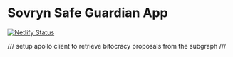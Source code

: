 # Sovryn Safe Guardian App

[![Netlify Status](https://api.netlify.com/api/v1/badges/8b0db8b5-4299-43b8-9390-d233bdc70064/deploy-status)](https://app.netlify.com/sites/safe-guardian/deploys)


/// setup apollo client to retrieve bitocracy proposals from the subgraph ///
